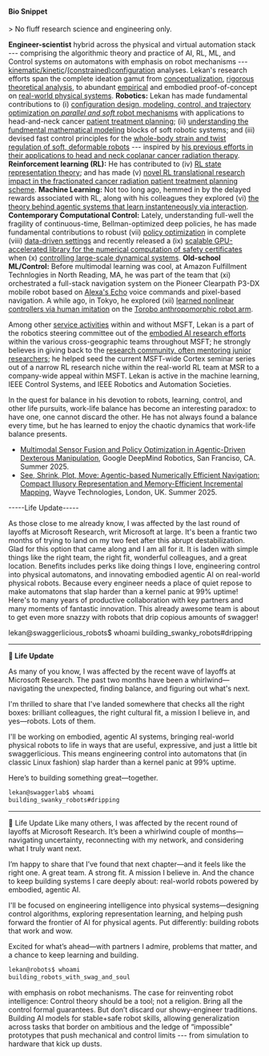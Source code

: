 <h4><i class="fa fa-chevron-right"></i><i class="fa fa-chevron-right"></i>Bio Snippet</h4> 
> No fluff research science and engineering only. 

<b>Engineer-scientist</b> hybrid across the physical and virtual automation stack --- comprising the algorithmic theory and practice of AI, RL, ML, and Control systems on automatons with emphasis on robot mechanisms ---  [kinematic/kinetic](/downloads/Papers/screw_slides.pdf)/[(constrained)configuration](/downloads/Papers/RBOT250.pdf) analyses. Lekan's research efforts span the complete ideation gamut from [conceptualization](downloads/Papers/kinecontrol.pdf), [rigorous theoretical analysis](downloads/Papers/h2hinf.pdf), to abundant [empirical](downloads/Papers/levelsetpy.pdf) and embodied proof-of-concept on [real-world physical systems](downloads/Papers/PCLAST.pdf). **Robotics:** Lekan has made fundamental contributions to (i) [configuration design, modeling, control, and trajectory optimization on _parallel and soft_ robot mechanisms](https://www.med.upenn.edu/wiersmalab/) with applications to head-and-neck cancer [patient treatment planning](http://scriptedonachip.com/downloads/Papers/kinecontrol.pdf); (ii) [understanding the fundmental mathematical modeling](/downloads/Papers/SoRoPD.pdf) blocks of soft robotic systems; and (iii) devised fast control principles for the [whole-body strain and twist regulation of soft, deformable robots](/downloads/Papers/SoRoSPT.pdf) --- inspired by [his previous efforts in their applications to head and neck coplanar cancer radiation therapy](/downloads/Papers/ContinuumI.pdf). **Reinforcement learning (RL):** He has contributed to (iv) [RL state representation theory](https://arxiv.org/pdf/2207.08229.pdf); and has made (v) [novel RL translational research impact in the fractionated cancer radiation patient treatment planning scheme](https://aapm.onlinelibrary.wiley.com/doi/abs/10.1118/1.4924100). **Machine Learning:** Not too long ago, hemmed in by the delayed rewards associated with RL, along with his colleagues they explored (vi) [the theory behind agentic systems that learn instanteneously via interaction](https://arxiv.org/abs/2206.08364). **Contemporary Computational Control:** Lately, understanding full-well the fragility of continuous-time, Bellman-optimized deep policies, he has made fundamental contributions to robust (vii) [policy optimization](downloads/Papers/h2hinf.pdf) in complete (viii) [data-driven settings](downloads/Papers/ifac.pdf) and recently released a (ix) [scalable GPU-accelerated library for the numerical computation of safety certificates](/downloads/Papers/levelsetpy.pdf) when (x) [controlling large-scale dynamical systems](https://arxiv.org/pdf/2403.07308.pdf). **Old-school ML/Control:** Before multimodal learning was cool, at Amazon Fulfillment Technlogies in North Reading, MA, he was part of the team that (xi) orchestrated a full-stack navigation system on the Pioneer Clearpath P3-DX mobile robot based on [Alexa's Echo](https://www.amazon.com/b/?node=9818047011&ref_=mars_byline_aucc_branded) voice commands and pixel-based navigation. A while ago, in Tokyo, he explored (xii) [learned nonlinear controllers via human imitation](https://github.com/robotsorcerer/LyapunovLearner) on the [Torobo anthropomorphic robot arm](https://robotics.tokyo/products/torobo/).

Among other [service activities](#service) within and without MSFT, Lekan is a part of the robotics steering committee out of the [embodied AI research efforts](https://www.microsoft.com/en-us/research/collaboration/embodied-ai/people/) within the various cross-geographic teams throughout MSFT; he strongly believes in giving back to the [research community, often mentoring junior researchers](#mentor); he helped seed the current MSFT-wide Cortex seminar series out of a narrow RL research niche within the real-world RL team at MSR to a company-wide appeal within MSFT. Lekan is active in the machine learning, IEEE Control Systems, and IEEE Robotics and Automation Societies. 

In the quest for balance in his devotion to robots, learning, control, and other life pursuits, work-life balance has become an interesting paradox: to have one, one cannot discard the other. He has not always found a balance every time, but he has learned to enjoy the chaotic dynamics that work-life balance presents.


- [Multimodal Sensor Fusion and Policy Optimization in Agentic-Driven Dexterous Manipulation](/downloads/Papers/DeepMind.pdf), Google DeepMind Robotics, San Franciso, CA. Summer 2025.
- [See, Shrink, Plot, Move: Agentic-based Numerically Efficient Navigation:  Compact Illusory  Representation and Memory-Efficient Incremental Mapping](/downloads/Papers/Wayve.pdf), Wayve Technologies, London, UK. Summer 2025.



-----Life Update-----

As those close to me already know, I was affected by the last round of layoffs at Microsoft Research, writ Microsoft at large. It's been a frantic two months of trying to land on my two feet after this abrupt destabilization. Glad for this  option that came along and I am all for it. It is laden with simple things like the right team, the right fit, wonderful colleagues, and a great location. Benefits includes perks like doing things I love, engineering control into physical automatons, and innovating embodied agentic AI on real-world physical robots. Because every engineer needs a place of quiet repose to make automatons that slap harder than a kernel panic at 99% uptime! Here's to many years of productive collaboration with key partners and many moments of fantastic innovation. This already awesome team is about to get even more snazzy with robots that drip copious amounts of swagger! 

lekan@swaggerlicious_robots$ whoami
building_swanky_robots#dripping

---

**🚀 Life Update**

As many of you know, I was affected by the recent wave of layoffs at Microsoft Research. The past two months have been a whirlwind—navigating the unexpected, finding balance, and figuring out what's next.

I'm thrilled to share that I've landed somewhere that checks all the right boxes: brilliant colleagues, the right cultural fit, a mission I believe in, and yes—robots. Lots of them.

I'll be working on embodied, agentic AI systems, bringing real-world physical robots to life in ways that are useful, expressive, and just a little bit swaggerlicious. This means engineering control into automatons that (in classic Linux fashion) slap harder than a kernel panic at 99% uptime.

Here’s to building something great—together.

```bash
lekan@swaggerlab$ whoami
building_swanky_robots#dripping
```

---

🔧 Life Update
Like many others, I was affected by the recent round of layoffs at Microsoft Research. It’s been a whirlwind couple of months—navigating uncertainty, reconnecting with my network, and considering what I truly want next.

I’m happy to share that I’ve found that next chapter—and it feels like the right one. A great team. A strong fit. A mission I believe in. And the chance to keep building systems I care deeply about: real-world robots powered by embodied, agentic AI.

I'll be focused on engineering intelligence into physical systems—designing control algorithms, exploring representation learning, and helping push forward the frontier of AI for physical agents. Put differently: building robots that work and wow.

Excited for what’s ahead—with partners I admire, problems that matter, and a chance to keep learning and building.

```bash
lekan@robots$ whoami
building_robots_with_swag_and_soul
```


with emphasis on robot mechanisms. 
The case for reinventing robot intelligence: Control theory should be a tool; not a religion. Bring all the control formal guarantees. But don’t discard our showy-engineer traditions. Building AI models for stable+safe robot skills, allowing generalization across tasks that border on ambitious and the ledge of “impossible” prototypes that push mechanical and control limits --- from simulation to hardware that kick up dusts.



<!-- - [Navigation in Open Embodiments: Large-scale Approximate Convex Decomposition and Optimization with Neural Spatial Models](/downloads/Papers/RAIMain@!<2q3e<4r42w5.pdf), [Robotics and AI Institute](https://rai-inst.com/), Cambridge, MA. September 2025.  <br> [Main Text](/downloads/Papers/RAI@!<2q3e<4r42w5.pdf) &#124; [Appendix](/downloads/Papers/RaiApp@!<2q3e<4r42w5.pdf). 
- [Embodied Intelligence in Open Embodiments: State Representation, Morphological Computation, and Robustness](/downloads/Papers/BostonDynamicsMain@!<2q3e<4r42w5.pdf), Boston Dynamics, Inc. SPOT Group, Waltham, MA. August 2025.  <br> [Main Text](/downloads/Papers/BostonDynamicsMain@!<2q3e<4r42w5.pdf) &#124; [Appendix](/downloads/Papers/BostonDynamicsApp@!<2q3e<4r42w5.pdf).-->